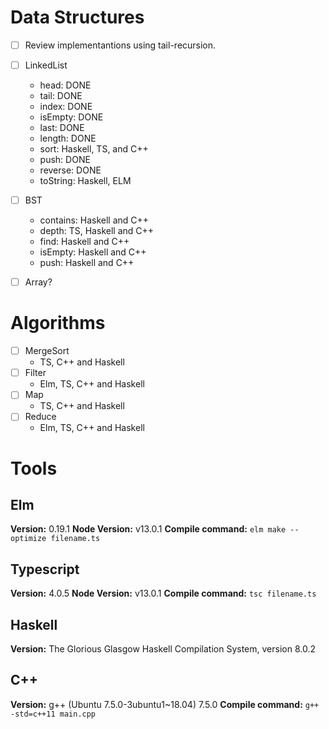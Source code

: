 # Data Structures

- [ ] Review implementantions using tail-recursion.

- [ ] LinkedList
  - head: DONE
  - tail: DONE
  - index: DONE
  - isEmpty: DONE
  - last: DONE
  - length: DONE
  - sort: Haskell, TS,  and C++
  - push: DONE
  - reverse: DONE
  - toString: Haskell, ELM
- [ ] BST
  - contains: Haskell and C++
  - depth: TS, Haskell and C++
  - find: Haskell and C++
  - isEmpty: Haskell and C++
  - push: Haskell and C++
- [ ] Array?

# Algorithms

- [ ] MergeSort
  - TS, C++ and Haskell
- [ ] Filter
  - Elm, TS, C++ and Haskell
- [ ] Map
  - TS, C++ and Haskell
- [ ] Reduce
  - Elm, TS, C++ and Haskell

# Tools

## Elm

**Version:** 0.19.1
**Node Version:** v13.0.1
**Compile command:** `elm make --optimize filename.ts`

## Typescript

**Version:** 4.0.5
**Node Version:** v13.0.1
**Compile command:** `tsc filename.ts`

## Haskell

**Version:** The Glorious Glasgow Haskell Compilation System, version 8.0.2

## C++

**Version:** g++ (Ubuntu 7.5.0-3ubuntu1~18.04) 7.5.0
**Compile command:** `g++ -std=c++11 main.cpp`
